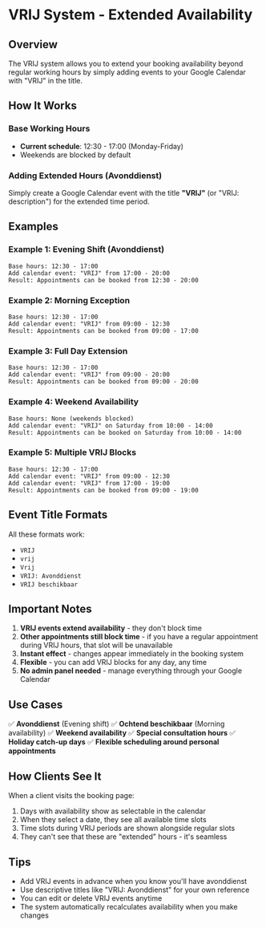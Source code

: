 # VRIJ System - Extended Availability

## Overview
The VRIJ system allows you to extend your booking availability beyond regular working hours by simply adding events to your Google Calendar with "VRIJ" in the title.

## How It Works

### Base Working Hours
- **Current schedule**: 12:30 - 17:00 (Monday-Friday)
- Weekends are blocked by default

### Adding Extended Hours (Avonddienst)

Simply create a Google Calendar event with the title **"VRIJ"** (or "VRIJ: description") for the extended time period.

## Examples

### Example 1: Evening Shift (Avonddienst)
```
Base hours: 12:30 - 17:00
Add calendar event: "VRIJ" from 17:00 - 20:00
Result: Appointments can be booked from 12:30 - 20:00
```

### Example 2: Morning Exception
```
Base hours: 12:30 - 17:00
Add calendar event: "VRIJ" from 09:00 - 12:30
Result: Appointments can be booked from 09:00 - 17:00
```

### Example 3: Full Day Extension
```
Base hours: 12:30 - 17:00
Add calendar event: "VRIJ" from 09:00 - 20:00
Result: Appointments can be booked from 09:00 - 20:00
```

### Example 4: Weekend Availability
```
Base hours: None (weekends blocked)
Add calendar event: "VRIJ" on Saturday from 10:00 - 14:00
Result: Appointments can be booked on Saturday from 10:00 - 14:00
```

### Example 5: Multiple VRIJ Blocks
```
Base hours: 12:30 - 17:00
Add calendar event: "VRIJ" from 09:00 - 12:30
Add calendar event: "VRIJ" from 17:00 - 19:00
Result: Appointments can be booked from 09:00 - 19:00
```

## Event Title Formats

All these formats work:
- `VRIJ`
- `vrij`
- `Vrij`
- `VRIJ: Avonddienst`
- `VRIJ beschikbaar`

## Important Notes

1. **VRIJ events extend availability** - they don't block time
2. **Other appointments still block time** - if you have a regular appointment during VRIJ hours, that slot will be unavailable
3. **Instant effect** - changes appear immediately in the booking system
4. **Flexible** - you can add VRIJ blocks for any day, any time
5. **No admin panel needed** - manage everything through your Google Calendar

## Use Cases

✅ **Avonddienst** (Evening shift)
✅ **Ochtend beschikbaar** (Morning availability)
✅ **Weekend availability**
✅ **Special consultation hours**
✅ **Holiday catch-up days**
✅ **Flexible scheduling around personal appointments**

## How Clients See It

When a client visits the booking page:
1. Days with availability show as selectable in the calendar
2. When they select a date, they see all available time slots
3. Time slots during VRIJ periods are shown alongside regular slots
4. They can't see that these are "extended" hours - it's seamless

## Tips

- Add VRIJ events in advance when you know you'll have avonddienst
- Use descriptive titles like "VRIJ: Avonddienst" for your own reference
- You can edit or delete VRIJ events anytime
- The system automatically recalculates availability when you make changes







